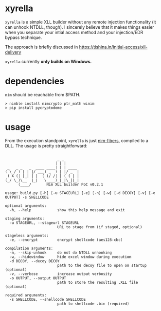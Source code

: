 # xyrella

`xyrella` is a simple XLL builder without any remote injection functionality (it can unhook NTDLL, though). I sincerely believe that it makes things easier when you separate your intial access method and your injection/EDR bypass technique.

The approach is briefly discussed in https://tishina.in/initial-access/xll-delivery

`xyrella` currently **only builds on Windows.**

# dependencies

`nim` should be reachable from $PATH. 
```
> nimble install nimcrypto ptr_math winim
> pip install pycryptodome
```

# usage
From the execution standpoint, `xyrella` is just [nim-fibers](https://tishina.in/execution/nim-fibers), compiled to a DLL. The usage is pretty straightforward:
```

                        _ _
                       | | |
 _   _ _   _  ____ ____| | | ____
( \ / ) | | |/ ___) _  ) | |/ _  |
 ) X (| |_| | |  ( (/ /| | ( ( | |
(_/ \_)\__  |_|   \____)_|_|\_||_|
      (____/       Nim XLL builder PoC v0.2.1

usage: build.py [-h] [-u STAGEURL] [-e] [-n] [-w] [-d DECOY] [-v] [-o OUTPUT] -s SHELLCODE

optional arguments:
  -h, --help            show this help message and exit

staging arguments:
  -u STAGEURL, --stageurl STAGEURL
                        URL to stage from (if staged, optional)

stageless arguments:
  -e, --encrypt         encrypt shellcode (aes128-cbc)

compilation arguments:
  -n, --skip-unhook     do not do NTDLL unhooking
  -w, --hidewindow      hide excel window during execution
  -d DECOY, --decoy DECOY
                        path to the decoy file to open on startup (optional)
  -v, --verbose         increase output verbosity
  -o OUTPUT, --output OUTPUT
                        path to store the resulting .XLL file (optional)

required arguments:
  -s SHELLCODE, --shellcode SHELLCODE
                        path to shellcode .bin (required)

```


